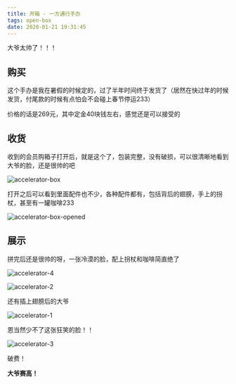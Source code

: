 ```yaml
---
title: 开箱 - 一方通行手办
tags: open-box
date: 2020-01-21 19:31:45
---
```



大爷太帅了！！！

<!-- more -->

## 购买

这个手办是我在暑假的时候定的，过了半年时间终于发货了（居然在快过年的时候发货，付尾款的时候有点怕会不会碰上春节停运233）

价格的话是269元，其中定金40块钱左右，感觉还是可以接受的

## 收货

收到的会员购箱子打开后，就是这个了，包装完整，没有破损，可以很清晰地看到大爷的脸，还是很帅的吧

![accelerator-box](https://pic.superbed.cn/item/5e26a9402fb38b8c3cb6c258.jpg)

打开之后可以看到里面配件也不少，各种配件都有，包括背后的翅膀，手上的拐杖，甚至有一罐咖啡233

![accelerator-box-opened](https://pic.superbed.cn/item/5e26a9522fb38b8c3cb6c45b.jpg)

## 展示

拼完后还是很帅的呀，一张冷漠的脸，配上拐杖和咖啡简直绝了

![accelerator-4](https://pic.superbed.cn/item/5e26e3852fb38b8c3cbc3402.jpg)

![accelerator-2](https://pic.superbed.cn/item/5e26a97f2fb38b8c3cb6c8d3.jpg)

还有插上翅膀后的大爷

![accelerator-1](https://pic.superbed.cn/item/5e26a9682fb38b8c3cb6c678.jpg)

恩当然少不了这张狂笑的脸！！

![accelerator-3](https://pic.superbed.cn/item/5e26e3422fb38b8c3cbc289b.jpg)

破费！

**大爷赛高！**

